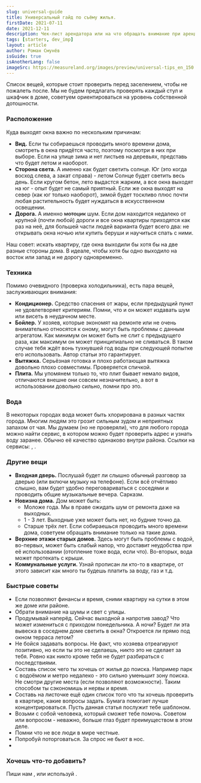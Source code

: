```yaml
---
slug: universal-guide
title: Универсальный гайд по съёму жилья.
firstDate: 2021-07-11
date: 2021-12-11
description: Чек-лист арендатора или на что обращать внимание при аренде жилья.
tags: [starters, dev_imp]
layout: article
author: Роман Смунёв
isGuide: true
isAnotherLang: false
imageSrc: https://measureland.org/images/preview/universal-tips_en_150.jpg
---
```


<script>
    import TextLink from "$lib/components/ui-elements/TextLink.svelte";
</script>

Список вещей, которые стоит проверить перед заселением, чтобы не пожалеть после. Мы не будем предлагать проверять каждый стул и шкафчик в доме, советуем ориентироваться на уровень собственной дотошности.

### Расположение
Куда выходят окна важно по нескольким причинам:

- **Вид.** Если ты собираешься проводить много времени дома, смотреть в окна придётся часто, поэтому посмотри в них при выборе. Если на улице зима и нет листьев на деревьях, представь что будет летом и наоборот.
- **Сторона света.** А именно как будет светить солнце. Юг (это когда восход слева, а закат справа) - летом Солнце будет светить весь день. Если кругом бетон, лето выдастся жарким, а все окна выходят на юг - опыт будет не самый приятный. Если же окна выходят на север (как юг только наоборот), зимой будет тоскливо плюс почти любая растительность будет нуждаться в искусственном освещении.
- **Дорога.** А именно <s>мотоцик</s> шум. Если дом находится недалеко от крупной (почти любой) дороги и все окна квартиры приходятся как раз на неё, для большей части людей варианта будет всего два: не открывать окна ночью или купить беруши и научиться спать с ними.

Наш совет: искать квартиру, где окна выходили бы хотя бы на две разные стороны дома. В идеале, чтобы хотя бы одно выходило на восток или запад и не дорогу одновременно.

### Техника
Помимо очевидного (проверка холодильника), есть пара вещей, заслуживающих внимания:

- **Кондиционер.** Средство спасения от жары, если предыдущий пункт не удовлетворяет критериям. Помни, что и он может издавать шум или висеть в неудачном месте.
- **Бойлер.** У хозяев, которые экономят на ремонте или не очень внимательно относятся к оному, могут быть проблемы с данным агрегатом. Как минимум он может быть не слит с предыдущего раза, как максимум он может принципиально не сливаться. В таком случае тебя ждёт вонь тухнувшей год воды при следующей попытке его использовать. Автор статьи это гарантирует.
- **Вытяжка.** Серьёзная готовка и плохо работающая вытяжка довольно плохо совместимы. Проверяется спичкой.
- **Плита.** Мы упомянем только то, что плит бывает немало видов, отличаются внешне они совсем незначительно, а вот в использовании довольно сильно, помни про это.

### Вода
В некоторых городах вода может быть хлорирована в разных частях города. Многим людям это грозит сильным зудом и неприятных запахом от чая. Мы думаем (но не проверяли), что для любого города можно найти сервис, в котором можно будет проверить адрес и узнать воду заранее. Обычно её качество одинаково внутри района. Ссылки на сервисы: <TextLink href="https://minskvodokanal.by/water/home/" blank={true} text="Минск" />, <TextLink href="https://www.mosvodokanal.ru/forpeople/waterquality.php" blank={true} text="Москва" />.

### Другие вещи
- **Входная дверь.** Послушай будет ли слышно обычный разговор за дверью (или включи музыку на телефоне). Если всё отчётливо слышно, вам будет удобно переговариваться с соседями и проводить общие музыкальные вечера. Сарказм.
- **Новизна дома.** Дом может быть:
    - Моложе года. Мы в праве ожидать шум от ремонта даже на выходных.
    - 1 - 3 лет. Выходные уже может быть нет, но будние точно да.
    - Старше трёх лет. Если собираешься проводить много времени дома, советуем обращать внимание только на такие дома.
- **Верхние этажи старых домов.** Здесь могут быть проблемы с водой, во-первых, может быть слабый напор, что доставит неудобства при её использовании (отопление тоже вода, если что). Во-вторых, вода может протекать с крыши.
- **Коммунальные услуги.** Узнай прописан ли кто-то в квартире, от этого зависит как много ты будешь платить за воду, газ и т.д.

### Быстрые советы
- Если позволяют финансы и время, сними квартиру на сутки в этом же доме или районе.
- Обрати внимание на шумы и свет с улицы.
- Продумывай наперёд. Сейчас выходной а напротив завод? Что может измениться с приходом понедельника. А ночи? Будет ли эта вывеска в соседнем доме светить в окна? Откроется ли прямо под окном терраса летом?
- Не бойся задавать вопросы. Не факт, что хозяева отреагируют позитивно, но если ты это не сделаешь, никто это не сделает за тебя. Ровно как никто кроме тебя не будет разбираться с последствиями.
- Составь список чего ты хочешь от жилья до поиска. Например парк с водоёмом и метро недалеко - это сильно уменьшит зону поиска. Не смотри другие места (если позволяют возможности). Таким способом ты сэкономишь и нервы и время.
- Составь на листочке ещё один список того что ты хочешь проверить в квартире, какие вопросы задать. Бумага помогает лучше концентрироваться. Пусть данная статья послужит тебе шаблоном.
- Возьми с собой человека, который сможет тебе помочь. Советом или вопросом - неважно, больше глаз будет преимуществом в этом деле.
- Помни что не все люди в мире честные.
- Попробуй поторговаться. За спрос не бьют в нос.
- <TextLink href="https://duckduckgo.com/?q=%D1%81%D0%BE%D0%B2%D0%B5%D1%82%D1%8B+%D0%BF%D0%BE+%D1%81%D1%8A%D0%B5%D0%BC%D1%83+%D0%B6%D0%B8%D0%BB%D1%8C%D1%8F&atb=v231-1&ia=web" blank={true} text="Изучи другие материалы." />

### Хочешь что-то добавить?
Пиши нам <TextLink href="mailto:support@measureland.org" text="на почту" />, <TextLink href="https://t.me/MeasurelandBot" blank={true} text="Телеграм боту" /> или используй <TextLink href="https://github.com/RomanistHere/Measureland/blob/master/src/markdown/guides/ru/universal-guide.md" blank={true} text="Гитхаб" />.
